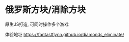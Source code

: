 # 俄罗斯方块/消除方块 

原生JS打造, 可同时操作多个游戏 

体验地址
https://fantastflynn.github.io/diamonds_eliminate/

















